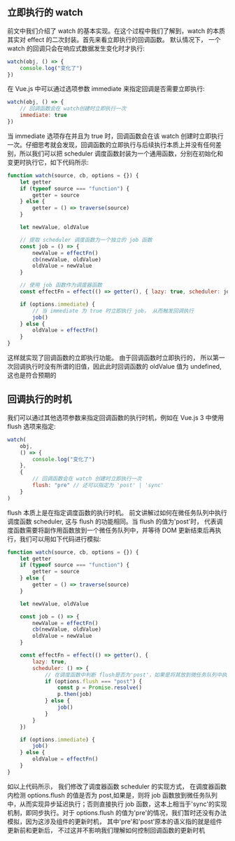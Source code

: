 ## 立即执行的 watch

前文中我们介绍了 watch 的基本实现。在这个过程中我们了解到，watch 的本质其实对 effect 的二次封装。首先来看立即执行的回调函数。 默认情况下， 一个 watch 的回调只会在响应式数据发生变化时才执行:

```js
watch(obj, () => {
	console.log("变化了")
})
```

在 Vue.js 中可以通过选项参数 immediate 来指定回调是否需要立即执行:

```js
watch(obj, () => {
	// 回调函数会在 watch创建时立即执行一次
	immediate: true
})
```

当 immediate 选项存在并且为 true 时，回调函数会在该 watch 创建时立即执行一次。仔细思考就会发现，回调函数的立即执行与后续执行本质上并没有任何差别，所以我们可以把 scheduler 调度函数封装为一个通用函数，分别在初始化和变更时执行它，如下代码所示:

```js
function watch(source, cb, options = {}) {
	let getter
	if (typeof source === "function") {
		getter = source
	} else {
		getter = () => traverse(source)
	}

	let newValue, oldValue

	// 提取 scheduler 调度函数为一个独立的 job 函数
	const job = () => {
		newValue = effectFn()
		cb(newValue, oldValue)
		oldValue = newValue
	}

	// 使用 job 函数作为调度器函数
	const effectFn = effect(() => getter(), { lazy: true, scheduler: job })

	if (options.immediate) {
		// 当 immediate 为 true 时立即执行 job， 从而触发回调执行
		job()
	} else {
		oldValue = effectFn()
	}
}
```

这样就实现了回调函数的立即执行功能。 由于回调函数时立即执行的， 所以第一次回调执行时没有所谓的旧值，因此此时回调函数的 oldValue 值为 undefined, 这也是符合预期的

## 回调执行的时机

我们可以通过其他选项参数来指定回调函数的执行时机，例如在 Vue.js 3 中使用 flush 选项来指定:

```js
watch(
	obj,
	() => {
		console.log("变化了")
	},
	{
		// 回调函数会在 watch 创建时立即执行一次
		flush: "pre" // 还可以指定为 'post' | 'sync'
	}
)
```

flush 本质上是在指定调度函数的执行时机。 前文讲解过如何在微任务队列中执行调度函数 scheduler, 这与 flush 的功能相同。当 flush 的值为'post'时， 代表调度函数需要将副作用函数放到一个微任务队列中，并等待 DOM 更新结束后再执行，我们可以用如下代码进行模拟:

```js
function watch(source, cb, options = {}) {
	let getter
	if (typeof source === "function") {
		getter = source
	} else {
		getter = () => traverse(source)
	}

	let newValue, oldValue

	const job = () => {
		newValue = effectFn()
		cb(newValue, oldValue)
		oldValue = newValue
	}

	const effectFn = effect(() => getter(), {
		lazy: true,
		scheduler: () => {
			// 在调度函数中判断 flush是否为'post'，如果是将其放到微任务队列中执行
			if (options.flush === "post") {
				const p = Promise.resolve()
				p.then(job)
			} else {
				job()
			}
		}
	})

	if (options.immediate) {
		job()
	} else {
		oldValue = effectFn()
	}
}
```

如以上代码所示， 我们修改了调度器函数 scheduler 的实现方式， 在调度器函数内检测 options.flush 的值是否为 post,如果是，则将 job 函数放到微任务队列中，从而实现异步延迟执行；否则直接执行 job 函数，这本上相当于'sync'的实现机制，即同步执行。对于 options.flush 的值为'pre'的情况，我们暂时还没有办法模拟，因为这涉及组件的更新时机， 其中'pre'和'post'原本的语义指的就是组件更新前和更新后， 不过这并不影响我们理解如何控制回调函数的更新时机
